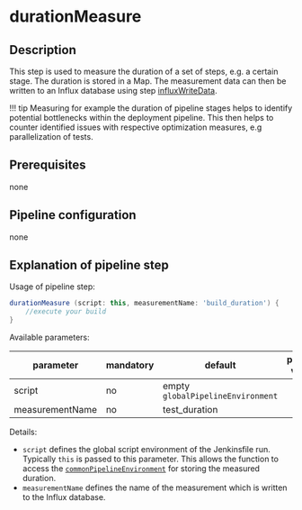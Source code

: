 # durationMeasure

## Description
This step is used to measure the duration of a set of steps, e.g. a certain stage.
The duration is stored in a Map. The measurement data can then be written to an Influx database using step [influxWriteData](influxWriteData.md).

!!! tip
    Measuring for example the duration of pipeline stages helps to identify potential bottlenecks within the deployment pipeline.
    This then helps to counter identified issues with respective optimization measures, e.g parallelization of tests.

## Prerequisites
none

## Pipeline configuration
none

## Explanation of pipeline step
Usage of pipeline step:

```groovy
durationMeasure (script: this, measurementName: 'build_duration') {
    //execute your build
}
```

Available parameters:

| parameter | mandatory | default | possible values |
| ----------|-----------|---------|-----------------|
| script | no | empty `globalPipelineEnvironment` |  |
| measurementName | no | test_duration |  |

Details:

* `script` defines the global script environment of the Jenkinsfile run. Typically `this` is passed to this parameter. This allows the function to access the [`commonPipelineEnvironment`](commonPipelineEnvironment.md) for storing the measured duration.
* `measurementName` defines the name of the measurement which is written to the Influx database.

